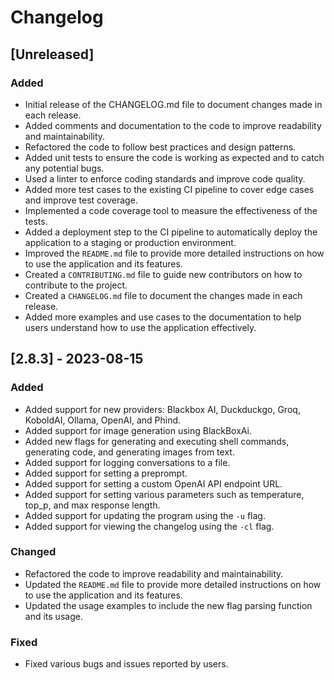 # Changelog

## [Unreleased]
### Added
- Initial release of the CHANGELOG.md file to document changes made in each release.
- Added comments and documentation to the code to improve readability and maintainability.
- Refactored the code to follow best practices and design patterns.
- Added unit tests to ensure the code is working as expected and to catch any potential bugs.
- Used a linter to enforce coding standards and improve code quality.
- Added more test cases to the existing CI pipeline to cover edge cases and improve test coverage.
- Implemented a code coverage tool to measure the effectiveness of the tests.
- Added a deployment step to the CI pipeline to automatically deploy the application to a staging or production environment.
- Improved the `README.md` file to provide more detailed instructions on how to use the application and its features.
- Created a `CONTRIBUTING.md` file to guide new contributors on how to contribute to the project.
- Created a `CHANGELOG.md` file to document the changes made in each release.
- Added more examples and use cases to the documentation to help users understand how to use the application effectively.

## [2.8.3] - 2023-08-15
### Added
- Added support for new providers: Blackbox AI, Duckduckgo, Groq, KoboldAI, Ollama, OpenAI, and Phind.
- Added support for image generation using BlackBoxAi.
- Added new flags for generating and executing shell commands, generating code, and generating images from text.
- Added support for logging conversations to a file.
- Added support for setting a preprompt.
- Added support for setting a custom OpenAI API endpoint URL.
- Added support for setting various parameters such as temperature, top_p, and max response length.
- Added support for updating the program using the `-u` flag.
- Added support for viewing the changelog using the `-cl` flag.

### Changed
- Refactored the code to improve readability and maintainability.
- Updated the `README.md` file to provide more detailed instructions on how to use the application and its features.
- Updated the usage examples to include the new flag parsing function and its usage.

### Fixed
- Fixed various bugs and issues reported by users.
